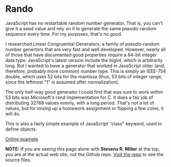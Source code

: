 # Rando

JavaScript has no restartable random number generator. That is, you can't give it a seed value and rely
on it to generate the same pseudo-random sequence every time. For my purposes, that's no good.

I researched Linear Congruential Generators, a family of pseudo-random number genertors that are very
fast and well developed. However, nearly all of those that have documented good properties require
a 64-bit integer data type. JavaScript's latest version include the bigint, which is arbitrarily long.
But I wanted to have a generator that worked in JavaScript older (and, therefore, probably more common)
number type. This is simply an IEEE-754 double, which uses 52 bits for the mantissa (thus, 53 bits of
integer range, since the leftmost "1" is assumed after normalization).

The only half-way good generator I could find that was sure to work within 53 bits was Microsoft's
rand implementation for C. It does a fair job of distributing 32768 values evenly, with a long period.
That's not a lot of values, but for mixing up a homework assignment or flipping a few coins, it will do.

This is also a fairly simple example of JavaScript "class" keyword, used to define objects.

[Online example](https://stevensrmiller.github.io/JavaScript/Rando/Main.html).

**NOTE:** If you are seeing this page alone with **Stevens R. Miller** at the top,
you are at the actual web site, not the Github repo. 
[Visit the repo](https://github.com/stevensrmiller/stevensrmiller.github.io/tree/main/JavaScript)
to see the source files.